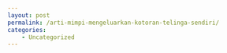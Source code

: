 ```yaml
---
layout: post
permalink: /arti-mimpi-mengeluarkan-kotoran-telinga-sendiri/
categories:
    - Uncategorized
---
```


